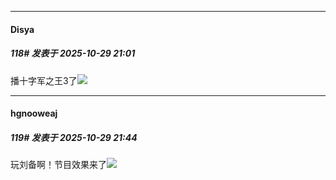 ﻿
*****

####  Disya  
##### 118#       发表于 2025-10-29 21:01

播十字军之王3了<img src="https://static.stage1st.com/image/smiley/face2017/071.png" referrerpolicy="no-referrer">


*****

####  hgnooweaj  
##### 119#       发表于 2025-10-29 21:44

玩刘备啊！节目效果来了<img src="https://static.stage1st.com/image/smiley/face2017/045.png" referrerpolicy="no-referrer">

